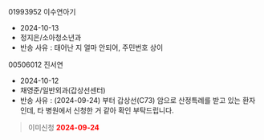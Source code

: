 











01993952 이수연아기
- 2024-10-13
- 정지은/소아청소년과
- 반송 사유 : 태어난 지 얼마 안되어, 주민번호 상이

00506012 진서연
- 2024-10-12
- 채영준/일반외과(갑상선센터)
- 반송 사유 : (2024-09-24) 부터 갑상선(C73) 암으로 산정특례를 받고 있는 환자인데, 타 병원에서 신청한 거 같아 확인 부탁드립니다.
> 이미신청 <strong style="color:red">2024-09-24</strong>


